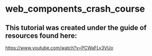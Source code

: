 # web_components_crash_course

## This tutorial was created under the guide of resources found here: 
https://www.youtube.com/watch?v=PCWaFLy3VUo
